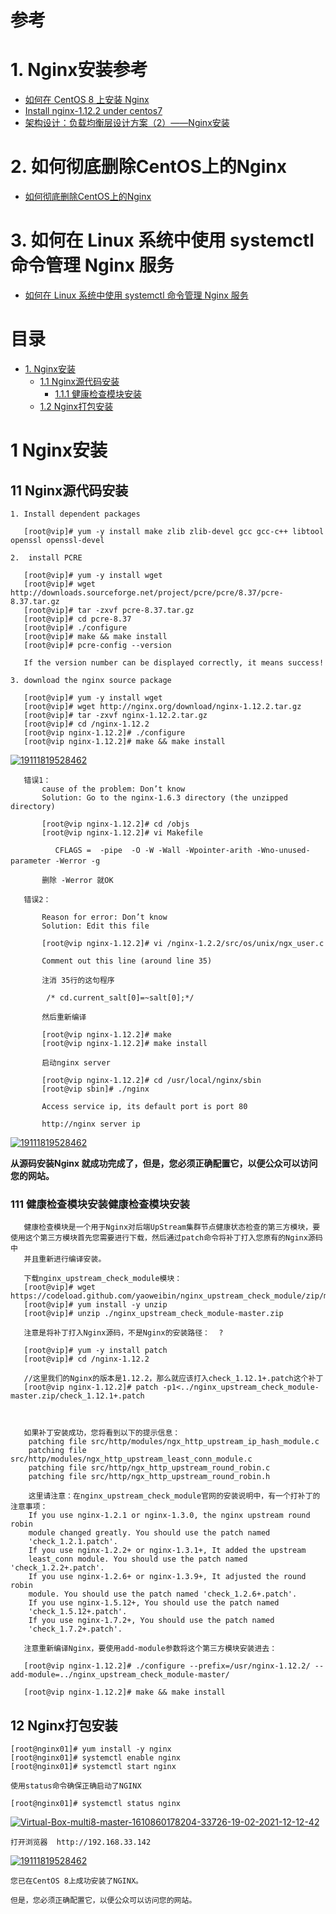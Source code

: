 # 参考
# 1. Nginx安装参考
  * [如何在 CentOS 8 上安装 Nginx](https://www.jianshu.com/p/9b2dd37a5af9)
  * [Install nginx-1.12.2 under centos7](https://programmersought.com/article/61126919131/)  
  * [架构设计：负载均衡层设计方案（2）——Nginx安装](https://yinwj.blog.csdn.net/article/details/46620711)    
# 2. 如何彻底删除CentOS上的Nginx
  * [如何彻底删除CentOS上的Nginx](https://www.chensongxia.cn/52.html)
# 3. 如何在 Linux 系统中使用 systemctl 命令管理 Nginx 服务
 * [如何在 Linux 系统中使用 systemctl 命令管理 Nginx 服务](https://linux265.com/news/3775.html)

# 目录

* [1. Nginx安装](#1-Nginx安装)
  * [1.1 Nginx源代码安装](#11-Nginx源代码安装)
    * [1.1.1 健康检查模块安装](#111-健康检查模块安装)
  * [1.2 Nginx打包安装](#12-Nginx打包安装)
    

# 1 Nginx安装
## 11 Nginx源代码安装
    
    1. Install dependent packages
    
       [root@vip]# yum -y install make zlib zlib-devel gcc gcc-c++ libtool openssl openssl-devel
    
    2.  install PCRE
    
       [root@vip]# yum -y install wget
       [root@vip]# wget http://downloads.sourceforge.net/project/pcre/pcre/8.37/pcre-8.37.tar.gz
       [root@vip]# tar -zxvf pcre-8.37.tar.gz
       [root@vip]# cd pcre-8.37
       [root@vip]# ./configure
       [root@vip]# make && make install
       [root@vip]# pcre-config --version
       
       If the version number can be displayed correctly, it means success!
       
    3. download the nginx source package

       [root@vip]# yum -y install wget
       [root@vip]# wget http://nginx.org/download/nginx-1.12.2.tar.gz
       [root@vip]# tar -zxvf nginx-1.12.2.tar.gz
       [root@vip]# cd /nginx-1.12.2
       [root@vip nginx-1.12.2]# ./configure
       [root@vip nginx-1.12.2]# make && make install

<a href="https://ibb.co/3SBxTxL"><img src="https://i.ibb.co/1R8C0Cw/19111819528462.png" alt="19111819528462" border="0"></a>

       错误1：
           cause of the problem: Don’t know
           Solution: Go to the nginx-1.6.3 directory (the unzipped directory) 
           
           [root@vip nginx-1.12.2]# cd /objs
           [root@vip nginx-1.12.2]# vi Makefile
           
              CFLAGS =  -pipe  -O -W -Wall -Wpointer-arith -Wno-unused-parameter -Werror -g　
           
           删除 -Werror 就OK
       
       错误2：
           
           Reason for error: Don’t know
           Solution: Edit this file
           
           [root@vip nginx-1.12.2]# vi /nginx-1.2.2/src/os/unix/ngx_user.c
           
           Comment out this line (around line 35)
           
           注消 35行的这句程序
           
            /* cd.current_salt[0]=~salt[0];*/
           
           然后重新编译
           
           [root@vip nginx-1.12.2]# make
           [root@vip nginx-1.12.2]# make install 
           
           启动nginx server
           
           [root@vip nginx-1.12.2]# cd /usr/local/nginx/sbin
           [root@vip sbin]# ./nginx
           
           Access service ip, its default port is port 80
           
           http://nginx server ip 
           
<a href="https://ibb.co/9bC3kPg"><img src="https://i.ibb.co/zX0HTdx/19111819528462.png" alt="19111819528462" border="0"></a>           
           
**从源码安装Nginx 就成功完成了，但是，您必须正确配置它，以便公众可以访问您的网站。**       

          
    
### 111 健康检查模块安装健康检查模块安装    
       
       健康检查模块是一个用于Nginx对后端UpStream集群节点健康状态检查的第三方模块，要使用这个第三方模块首先您需要进行下载，然后通过patch命令将补丁打入您原有的Nginx源码中
       并且重新进行编译安装。
       
       下载nginx_upstream_check_module模块：
       [root@vip]# wget https://codeload.github.com/yaoweibin/nginx_upstream_check_module/zip/master
       [root@vip]# yum install -y unzip
       [root@vip]# unzip ./nginx_upstream_check_module-master.zip
       
       注意是将补丁打入Nginx源码，不是Nginx的安装路径：  ?

       [root@vip]# yum -y install patch
       [root@vip]# cd /nginx-1.12.2
       
       //这里我们的Nginx的版本是1.12.2，那么就应该打入check_1.12.1+.patch这个补丁
       [root@vip nginx-1.12.2]# patch -p1<../nginx_upstream_check_module-master.zip/check_1.12.1+.patch
       
       
       
       如果补丁安装成功，您将看到以下的提示信息：
        patching file src/http/modules/ngx_http_upstream_ip_hash_module.c
        patching file src/http/modules/ngx_http_upstream_least_conn_module.c
        patching file src/http/ngx_http_upstream_round_robin.c
        patching file src/http/ngx_http_upstream_round_robin.h

        这里请注意：在nginx_upstream_check_module官网的安装说明中，有一个打补丁的注意事项：
        If you use nginx-1.2.1 or nginx-1.3.0, the nginx upstream round robin
        module changed greatly. You should use the patch named
        'check_1.2.1.patch'.
        If you use nginx-1.2.2+ or nginx-1.3.1+, It added the upstream
        least_conn module. You should use the patch named 'check_1.2.2+.patch'.
        If you use nginx-1.2.6+ or nginx-1.3.9+, It adjusted the round robin
        module. You should use the patch named 'check_1.2.6+.patch'.
        If you use nginx-1.5.12+, You should use the patch named
        'check_1.5.12+.patch'.
        If you use nginx-1.7.2+, You should use the patch named
        'check_1.7.2+.patch'.
       
       注意重新编译Nginx，要使用add-module参数将这个第三方模块安装进去：

       [root@vip nginx-1.12.2]# ./configure --prefix=/usr/nginx-1.12.2/ --add-module=../nginx_upstream_check_module-master/

       [root@vip nginx-1.12.2]# make && make install





## 12 Nginx打包安装
    
    [root@nginx01]# yum install -y nginx
    [root@nginx01]# systemctl enable nginx
    [root@nginx01]# systemctl start nginx
    
    使用status命令确保正确启动了NGINX
    
    [root@nginx01]# systemctl status nginx
    
<a href="https://ibb.co/XD91sJJ"><img src="https://i.ibb.co/Sc2bnvv/Virtual-Box-multi8-master-1610860178204-33726-19-02-2021-12-12-42.png" alt="Virtual-Box-multi8-master-1610860178204-33726-19-02-2021-12-12-42" border="0"></a>

    打开浏览器  http://192.168.33.142

<a href="https://ibb.co/F0F0CHP"><img src="https://i.ibb.co/mX3XgNx/19111819528462.png" alt="19111819528462" border="0"></a>

    您已在CentOS 8上成功安装了NGINX。

    但是，您必须正确配置它，以便公众可以访问您的网站。

    
    
    
    
    
    
    
